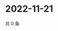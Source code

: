 # 2022-11-21

共 0 条

<!-- BEGIN WEIBO -->
<!-- 最后更新时间 Mon Nov 21 2022 14:07:50 GMT+0800 (China Standard Time) -->

<!-- END WEIBO -->
